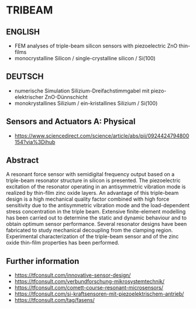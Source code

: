 # TRIBEAM

## ENGLISH
- FEM analyses of triple-beam silicon sensors with piezoelectric ZnO thin-films
- monocrystalline Silicon / single-crystalline silicon / Si(100)

## DEUTSCH
- numerische Simulation Silizium-Dreifachstimmgabel mit piezo-elektrischer ZnO-Dünnschicht 
- monokrystallines Silizium / ein-kristallines Silizium / Si(100)

## Sensors and Actuators A: Physical
- https://www.sciencedirect.com/science/article/abs/pii/0924424794800154?via%3Dihub

## Abstract
A resonant force sensor with semidigital frequency output based on a triple-beam resonator structure in silicon is presented. The piezoelectric excitation of the resonator operating in an antisymmetric vibration mode is realized by thin-film zinc oxide layers. An advantage of this triple-beam design is a high mechanical quality factor combined with high force sensitivity due to the antisymmetric vibration mode and the load-dependent stress concentration in the triple beam. Extensive finite-element modelling has been carried out to determine the static and dynamic behaviour and to obtain optimum sensor performance. Several resonator designs have been fabricated to study mechanical decoupling from the clamping region. Experimental characterization of the triple-beam sensor and of the zinc oxide thin-film properties has been performed.

## Further information
- https://tfconsult.com/innovative-sensor-design/
- https://tfconsult.com/verbundforschung-mikrosystemtechnik/
- https://tfconsult.com/comett-course-resonant-microsensors/
- https://tfconsult.com/si-kraftsensoren-mit-piezoelektrischem-antrieb/
- https://tfconsult.com/tag/fasens/

  
